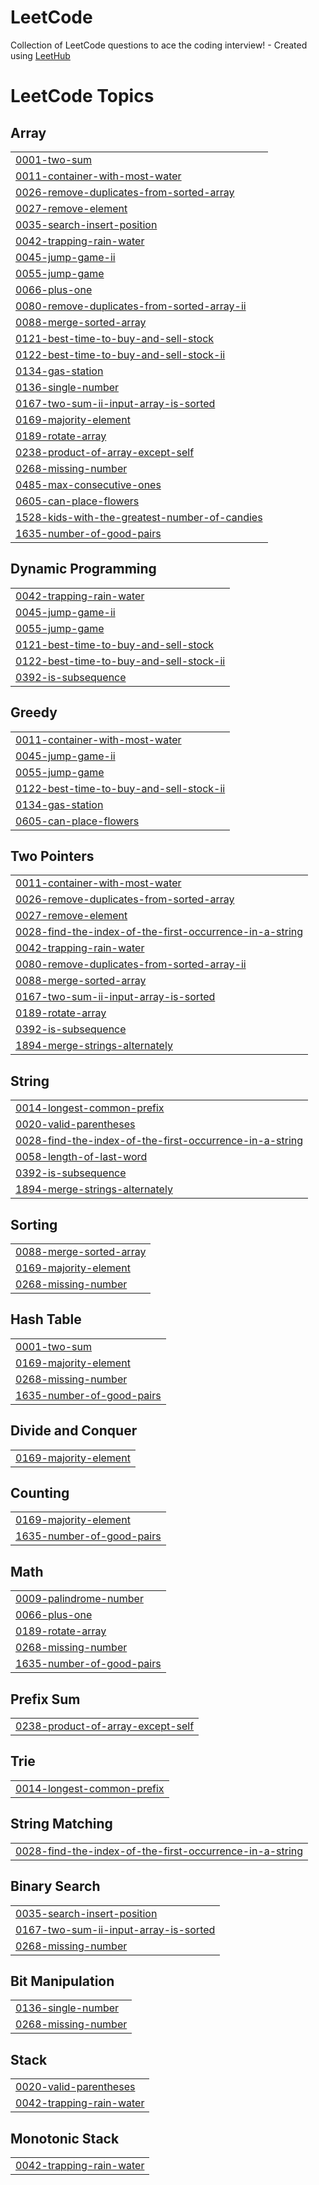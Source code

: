 # LeetCode
Collection of LeetCode questions to ace the coding interview! - Created using [LeetHub](https://github.com/QasimWani/LeetHub)

<!---LeetCode Topics Start-->
# LeetCode Topics
## Array
|  |
| ------- |
| [0001-two-sum](https://github.com/ayan-1999/LeetCode/tree/master/0001-two-sum) |
| [0011-container-with-most-water](https://github.com/ayan-1999/LeetCode/tree/master/0011-container-with-most-water) |
| [0026-remove-duplicates-from-sorted-array](https://github.com/ayan-1999/LeetCode/tree/master/0026-remove-duplicates-from-sorted-array) |
| [0027-remove-element](https://github.com/ayan-1999/LeetCode/tree/master/0027-remove-element) |
| [0035-search-insert-position](https://github.com/ayan-1999/LeetCode/tree/master/0035-search-insert-position) |
| [0042-trapping-rain-water](https://github.com/ayan-1999/LeetCode/tree/master/0042-trapping-rain-water) |
| [0045-jump-game-ii](https://github.com/ayan-1999/LeetCode/tree/master/0045-jump-game-ii) |
| [0055-jump-game](https://github.com/ayan-1999/LeetCode/tree/master/0055-jump-game) |
| [0066-plus-one](https://github.com/ayan-1999/LeetCode/tree/master/0066-plus-one) |
| [0080-remove-duplicates-from-sorted-array-ii](https://github.com/ayan-1999/LeetCode/tree/master/0080-remove-duplicates-from-sorted-array-ii) |
| [0088-merge-sorted-array](https://github.com/ayan-1999/LeetCode/tree/master/0088-merge-sorted-array) |
| [0121-best-time-to-buy-and-sell-stock](https://github.com/ayan-1999/LeetCode/tree/master/0121-best-time-to-buy-and-sell-stock) |
| [0122-best-time-to-buy-and-sell-stock-ii](https://github.com/ayan-1999/LeetCode/tree/master/0122-best-time-to-buy-and-sell-stock-ii) |
| [0134-gas-station](https://github.com/ayan-1999/LeetCode/tree/master/0134-gas-station) |
| [0136-single-number](https://github.com/ayan-1999/LeetCode/tree/master/0136-single-number) |
| [0167-two-sum-ii-input-array-is-sorted](https://github.com/ayan-1999/LeetCode/tree/master/0167-two-sum-ii-input-array-is-sorted) |
| [0169-majority-element](https://github.com/ayan-1999/LeetCode/tree/master/0169-majority-element) |
| [0189-rotate-array](https://github.com/ayan-1999/LeetCode/tree/master/0189-rotate-array) |
| [0238-product-of-array-except-self](https://github.com/ayan-1999/LeetCode/tree/master/0238-product-of-array-except-self) |
| [0268-missing-number](https://github.com/ayan-1999/LeetCode/tree/master/0268-missing-number) |
| [0485-max-consecutive-ones](https://github.com/ayan-1999/LeetCode/tree/master/0485-max-consecutive-ones) |
| [0605-can-place-flowers](https://github.com/ayan-1999/LeetCode/tree/master/0605-can-place-flowers) |
| [1528-kids-with-the-greatest-number-of-candies](https://github.com/ayan-1999/LeetCode/tree/master/1528-kids-with-the-greatest-number-of-candies) |
| [1635-number-of-good-pairs](https://github.com/ayan-1999/LeetCode/tree/master/1635-number-of-good-pairs) |
## Dynamic Programming
|  |
| ------- |
| [0042-trapping-rain-water](https://github.com/ayan-1999/LeetCode/tree/master/0042-trapping-rain-water) |
| [0045-jump-game-ii](https://github.com/ayan-1999/LeetCode/tree/master/0045-jump-game-ii) |
| [0055-jump-game](https://github.com/ayan-1999/LeetCode/tree/master/0055-jump-game) |
| [0121-best-time-to-buy-and-sell-stock](https://github.com/ayan-1999/LeetCode/tree/master/0121-best-time-to-buy-and-sell-stock) |
| [0122-best-time-to-buy-and-sell-stock-ii](https://github.com/ayan-1999/LeetCode/tree/master/0122-best-time-to-buy-and-sell-stock-ii) |
| [0392-is-subsequence](https://github.com/ayan-1999/LeetCode/tree/master/0392-is-subsequence) |
## Greedy
|  |
| ------- |
| [0011-container-with-most-water](https://github.com/ayan-1999/LeetCode/tree/master/0011-container-with-most-water) |
| [0045-jump-game-ii](https://github.com/ayan-1999/LeetCode/tree/master/0045-jump-game-ii) |
| [0055-jump-game](https://github.com/ayan-1999/LeetCode/tree/master/0055-jump-game) |
| [0122-best-time-to-buy-and-sell-stock-ii](https://github.com/ayan-1999/LeetCode/tree/master/0122-best-time-to-buy-and-sell-stock-ii) |
| [0134-gas-station](https://github.com/ayan-1999/LeetCode/tree/master/0134-gas-station) |
| [0605-can-place-flowers](https://github.com/ayan-1999/LeetCode/tree/master/0605-can-place-flowers) |
## Two Pointers
|  |
| ------- |
| [0011-container-with-most-water](https://github.com/ayan-1999/LeetCode/tree/master/0011-container-with-most-water) |
| [0026-remove-duplicates-from-sorted-array](https://github.com/ayan-1999/LeetCode/tree/master/0026-remove-duplicates-from-sorted-array) |
| [0027-remove-element](https://github.com/ayan-1999/LeetCode/tree/master/0027-remove-element) |
| [0028-find-the-index-of-the-first-occurrence-in-a-string](https://github.com/ayan-1999/LeetCode/tree/master/0028-find-the-index-of-the-first-occurrence-in-a-string) |
| [0042-trapping-rain-water](https://github.com/ayan-1999/LeetCode/tree/master/0042-trapping-rain-water) |
| [0080-remove-duplicates-from-sorted-array-ii](https://github.com/ayan-1999/LeetCode/tree/master/0080-remove-duplicates-from-sorted-array-ii) |
| [0088-merge-sorted-array](https://github.com/ayan-1999/LeetCode/tree/master/0088-merge-sorted-array) |
| [0167-two-sum-ii-input-array-is-sorted](https://github.com/ayan-1999/LeetCode/tree/master/0167-two-sum-ii-input-array-is-sorted) |
| [0189-rotate-array](https://github.com/ayan-1999/LeetCode/tree/master/0189-rotate-array) |
| [0392-is-subsequence](https://github.com/ayan-1999/LeetCode/tree/master/0392-is-subsequence) |
| [1894-merge-strings-alternately](https://github.com/ayan-1999/LeetCode/tree/master/1894-merge-strings-alternately) |
## String
|  |
| ------- |
| [0014-longest-common-prefix](https://github.com/ayan-1999/LeetCode/tree/master/0014-longest-common-prefix) |
| [0020-valid-parentheses](https://github.com/ayan-1999/LeetCode/tree/master/0020-valid-parentheses) |
| [0028-find-the-index-of-the-first-occurrence-in-a-string](https://github.com/ayan-1999/LeetCode/tree/master/0028-find-the-index-of-the-first-occurrence-in-a-string) |
| [0058-length-of-last-word](https://github.com/ayan-1999/LeetCode/tree/master/0058-length-of-last-word) |
| [0392-is-subsequence](https://github.com/ayan-1999/LeetCode/tree/master/0392-is-subsequence) |
| [1894-merge-strings-alternately](https://github.com/ayan-1999/LeetCode/tree/master/1894-merge-strings-alternately) |
## Sorting
|  |
| ------- |
| [0088-merge-sorted-array](https://github.com/ayan-1999/LeetCode/tree/master/0088-merge-sorted-array) |
| [0169-majority-element](https://github.com/ayan-1999/LeetCode/tree/master/0169-majority-element) |
| [0268-missing-number](https://github.com/ayan-1999/LeetCode/tree/master/0268-missing-number) |
## Hash Table
|  |
| ------- |
| [0001-two-sum](https://github.com/ayan-1999/LeetCode/tree/master/0001-two-sum) |
| [0169-majority-element](https://github.com/ayan-1999/LeetCode/tree/master/0169-majority-element) |
| [0268-missing-number](https://github.com/ayan-1999/LeetCode/tree/master/0268-missing-number) |
| [1635-number-of-good-pairs](https://github.com/ayan-1999/LeetCode/tree/master/1635-number-of-good-pairs) |
## Divide and Conquer
|  |
| ------- |
| [0169-majority-element](https://github.com/ayan-1999/LeetCode/tree/master/0169-majority-element) |
## Counting
|  |
| ------- |
| [0169-majority-element](https://github.com/ayan-1999/LeetCode/tree/master/0169-majority-element) |
| [1635-number-of-good-pairs](https://github.com/ayan-1999/LeetCode/tree/master/1635-number-of-good-pairs) |
## Math
|  |
| ------- |
| [0009-palindrome-number](https://github.com/ayan-1999/LeetCode/tree/master/0009-palindrome-number) |
| [0066-plus-one](https://github.com/ayan-1999/LeetCode/tree/master/0066-plus-one) |
| [0189-rotate-array](https://github.com/ayan-1999/LeetCode/tree/master/0189-rotate-array) |
| [0268-missing-number](https://github.com/ayan-1999/LeetCode/tree/master/0268-missing-number) |
| [1635-number-of-good-pairs](https://github.com/ayan-1999/LeetCode/tree/master/1635-number-of-good-pairs) |
## Prefix Sum
|  |
| ------- |
| [0238-product-of-array-except-self](https://github.com/ayan-1999/LeetCode/tree/master/0238-product-of-array-except-self) |
## Trie
|  |
| ------- |
| [0014-longest-common-prefix](https://github.com/ayan-1999/LeetCode/tree/master/0014-longest-common-prefix) |
## String Matching
|  |
| ------- |
| [0028-find-the-index-of-the-first-occurrence-in-a-string](https://github.com/ayan-1999/LeetCode/tree/master/0028-find-the-index-of-the-first-occurrence-in-a-string) |
## Binary Search
|  |
| ------- |
| [0035-search-insert-position](https://github.com/ayan-1999/LeetCode/tree/master/0035-search-insert-position) |
| [0167-two-sum-ii-input-array-is-sorted](https://github.com/ayan-1999/LeetCode/tree/master/0167-two-sum-ii-input-array-is-sorted) |
| [0268-missing-number](https://github.com/ayan-1999/LeetCode/tree/master/0268-missing-number) |
## Bit Manipulation
|  |
| ------- |
| [0136-single-number](https://github.com/ayan-1999/LeetCode/tree/master/0136-single-number) |
| [0268-missing-number](https://github.com/ayan-1999/LeetCode/tree/master/0268-missing-number) |
## Stack
|  |
| ------- |
| [0020-valid-parentheses](https://github.com/ayan-1999/LeetCode/tree/master/0020-valid-parentheses) |
| [0042-trapping-rain-water](https://github.com/ayan-1999/LeetCode/tree/master/0042-trapping-rain-water) |
## Monotonic Stack
|  |
| ------- |
| [0042-trapping-rain-water](https://github.com/ayan-1999/LeetCode/tree/master/0042-trapping-rain-water) |
<!---LeetCode Topics End-->